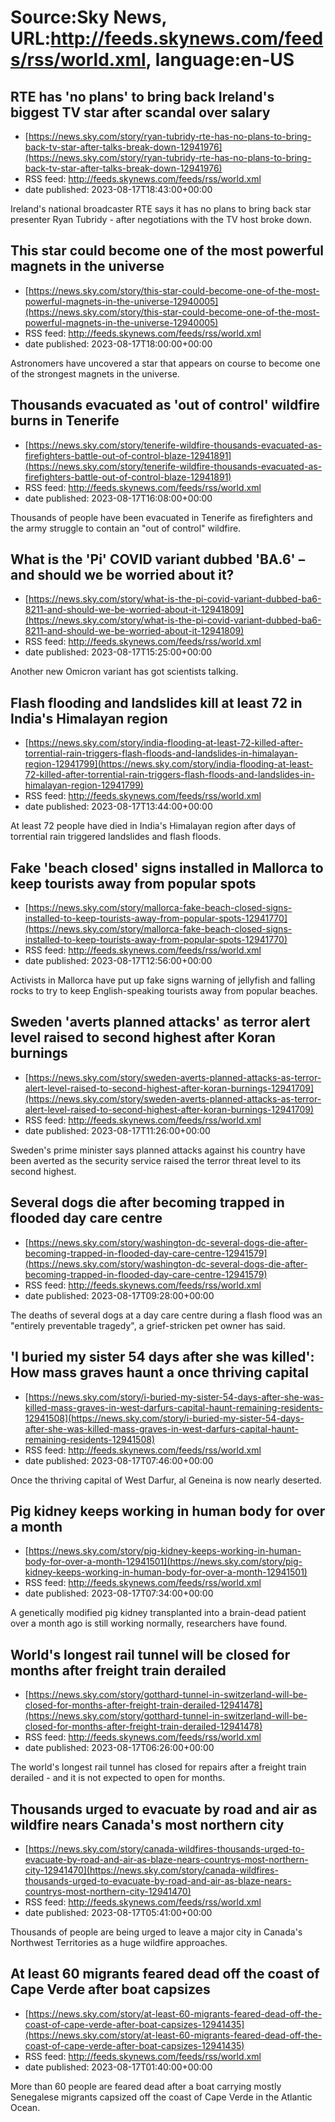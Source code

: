 # Source:Sky News, URL:http://feeds.skynews.com/feeds/rss/world.xml, language:en-US

## RTE has 'no plans' to bring back Ireland's biggest TV star after scandal over salary
 - [https://news.sky.com/story/ryan-tubridy-rte-has-no-plans-to-bring-back-tv-star-after-talks-break-down-12941976](https://news.sky.com/story/ryan-tubridy-rte-has-no-plans-to-bring-back-tv-star-after-talks-break-down-12941976)
 - RSS feed: http://feeds.skynews.com/feeds/rss/world.xml
 - date published: 2023-08-17T18:43:00+00:00

Ireland's national broadcaster RTE says it has no plans to bring back star presenter Ryan Tubridy - after negotiations with the TV host broke down.

## This star could become one of the most powerful magnets in the universe
 - [https://news.sky.com/story/this-star-could-become-one-of-the-most-powerful-magnets-in-the-universe-12940005](https://news.sky.com/story/this-star-could-become-one-of-the-most-powerful-magnets-in-the-universe-12940005)
 - RSS feed: http://feeds.skynews.com/feeds/rss/world.xml
 - date published: 2023-08-17T18:00:00+00:00

Astronomers have uncovered a star that appears on course to become one of the strongest magnets in the universe.

## Thousands evacuated as 'out of control' wildfire burns in Tenerife
 - [https://news.sky.com/story/tenerife-wildfire-thousands-evacuated-as-firefighters-battle-out-of-control-blaze-12941891](https://news.sky.com/story/tenerife-wildfire-thousands-evacuated-as-firefighters-battle-out-of-control-blaze-12941891)
 - RSS feed: http://feeds.skynews.com/feeds/rss/world.xml
 - date published: 2023-08-17T16:08:00+00:00

Thousands of people have been evacuated in Tenerife as firefighters and the army struggle to contain an "out of control" wildfire.

## What is the 'Pi' COVID variant dubbed 'BA.6' &#8211; and should we be worried about it?
 - [https://news.sky.com/story/what-is-the-pi-covid-variant-dubbed-ba6-8211-and-should-we-be-worried-about-it-12941809](https://news.sky.com/story/what-is-the-pi-covid-variant-dubbed-ba6-8211-and-should-we-be-worried-about-it-12941809)
 - RSS feed: http://feeds.skynews.com/feeds/rss/world.xml
 - date published: 2023-08-17T15:25:00+00:00

Another new Omicron variant has got scientists talking.

## Flash flooding and landslides kill at least 72 in India's Himalayan region
 - [https://news.sky.com/story/india-flooding-at-least-72-killed-after-torrential-rain-triggers-flash-floods-and-landslides-in-himalayan-region-12941799](https://news.sky.com/story/india-flooding-at-least-72-killed-after-torrential-rain-triggers-flash-floods-and-landslides-in-himalayan-region-12941799)
 - RSS feed: http://feeds.skynews.com/feeds/rss/world.xml
 - date published: 2023-08-17T13:44:00+00:00

At least 72 people have died in India's Himalayan region after days of torrential rain triggered landslides and flash floods.

## Fake 'beach closed' signs installed in Mallorca to keep tourists away from popular spots
 - [https://news.sky.com/story/mallorca-fake-beach-closed-signs-installed-to-keep-tourists-away-from-popular-spots-12941770](https://news.sky.com/story/mallorca-fake-beach-closed-signs-installed-to-keep-tourists-away-from-popular-spots-12941770)
 - RSS feed: http://feeds.skynews.com/feeds/rss/world.xml
 - date published: 2023-08-17T12:56:00+00:00

Activists in Mallorca have put up fake signs warning of jellyfish and falling rocks to try to keep English-speaking tourists away from popular beaches.

## Sweden 'averts planned attacks' as terror alert level raised to second highest after Koran burnings
 - [https://news.sky.com/story/sweden-averts-planned-attacks-as-terror-alert-level-raised-to-second-highest-after-koran-burnings-12941709](https://news.sky.com/story/sweden-averts-planned-attacks-as-terror-alert-level-raised-to-second-highest-after-koran-burnings-12941709)
 - RSS feed: http://feeds.skynews.com/feeds/rss/world.xml
 - date published: 2023-08-17T11:26:00+00:00

Sweden's prime minister says planned attacks against his country have been averted as the security service raised the terror threat level to its second highest.

## Several dogs die after becoming trapped in flooded day care centre
 - [https://news.sky.com/story/washington-dc-several-dogs-die-after-becoming-trapped-in-flooded-day-care-centre-12941579](https://news.sky.com/story/washington-dc-several-dogs-die-after-becoming-trapped-in-flooded-day-care-centre-12941579)
 - RSS feed: http://feeds.skynews.com/feeds/rss/world.xml
 - date published: 2023-08-17T09:28:00+00:00

The deaths of several dogs at a day care centre during a flash flood was an "entirely preventable tragedy", a grief-stricken pet owner has said.

## 'I buried my sister 54 days after she was killed': How mass graves haunt a once thriving capital
 - [https://news.sky.com/story/i-buried-my-sister-54-days-after-she-was-killed-mass-graves-in-west-darfurs-capital-haunt-remaining-residents-12941508](https://news.sky.com/story/i-buried-my-sister-54-days-after-she-was-killed-mass-graves-in-west-darfurs-capital-haunt-remaining-residents-12941508)
 - RSS feed: http://feeds.skynews.com/feeds/rss/world.xml
 - date published: 2023-08-17T07:46:00+00:00

Once the thriving capital of West Darfur, al Geneina is now nearly deserted.

## Pig kidney keeps working in human body for over a month
 - [https://news.sky.com/story/pig-kidney-keeps-working-in-human-body-for-over-a-month-12941501](https://news.sky.com/story/pig-kidney-keeps-working-in-human-body-for-over-a-month-12941501)
 - RSS feed: http://feeds.skynews.com/feeds/rss/world.xml
 - date published: 2023-08-17T07:34:00+00:00

A genetically modified pig kidney transplanted into a brain-dead patient over a month ago is still working normally, researchers have found.

## World's longest rail tunnel will be closed for months after freight train derailed
 - [https://news.sky.com/story/gotthard-tunnel-in-switzerland-will-be-closed-for-months-after-freight-train-derailed-12941478](https://news.sky.com/story/gotthard-tunnel-in-switzerland-will-be-closed-for-months-after-freight-train-derailed-12941478)
 - RSS feed: http://feeds.skynews.com/feeds/rss/world.xml
 - date published: 2023-08-17T06:26:00+00:00

The world's longest rail tunnel has closed for repairs after a freight train derailed - and it is not expected to open for months.

## Thousands urged to evacuate by road and air as wildfire nears Canada's most northern city
 - [https://news.sky.com/story/canada-wildfires-thousands-urged-to-evacuate-by-road-and-air-as-blaze-nears-countrys-most-northern-city-12941470](https://news.sky.com/story/canada-wildfires-thousands-urged-to-evacuate-by-road-and-air-as-blaze-nears-countrys-most-northern-city-12941470)
 - RSS feed: http://feeds.skynews.com/feeds/rss/world.xml
 - date published: 2023-08-17T05:41:00+00:00

Thousands of people are being urged to leave a major city in Canada's Northwest Territories as a huge wildfire approaches.

## At least 60 migrants feared dead off the coast of Cape Verde after boat capsizes
 - [https://news.sky.com/story/at-least-60-migrants-feared-dead-off-the-coast-of-cape-verde-after-boat-capsizes-12941435](https://news.sky.com/story/at-least-60-migrants-feared-dead-off-the-coast-of-cape-verde-after-boat-capsizes-12941435)
 - RSS feed: http://feeds.skynews.com/feeds/rss/world.xml
 - date published: 2023-08-17T01:40:00+00:00

More than 60 people are feared dead after a boat carrying mostly Senegalese migrants capsized off the coast of Cape Verde in the Atlantic Ocean.

